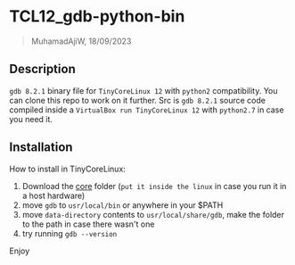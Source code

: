 # TCL12_gdb-python-bin
> MuhamadAjiW, 18/09/2023

## Description
`gdb 8.2.1` binary file for `TinyCoreLinux 12` with `python2` compatibility. You can clone this repo to work on it further. Src is `gdb 8.2.1` source code compiled inside a `VirtualBox run TinyCoreLinux 12` with `python2.7` in case you need it.

## Installation
How to install in TinyCoreLinux:
1. Download the [core](core) folder (`put it inside the linux` in case you run it in a host hardware)
2. move `gdb` to `usr/local/bin` or anywhere in your $PATH
3. move `data-directory` contents to `usr/local/share/gdb`, make the folder to the path in case there wasn't one
4. try running `gdb --version`

Enjoy